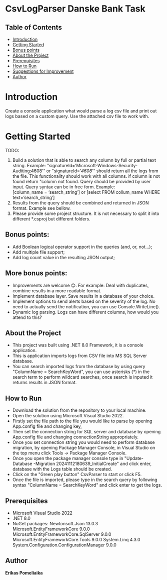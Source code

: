 # CsvLogParser Danske Bank Task

## Table of Contents
* [Introduction](#Introduction)
* [Getting Started](#Getting-Started)
* [Bonus points](##Bonus-points:)
* [About the Project](#about-the-project)
* [Prerequisites](#prerequisites)
* [How to Run](#how-to-run)
* [Suggestions for Improvement](#suggestions-for-improvement)
* [Author](author)


# Introduction 
Create a console application what would parse a log csv file and print out logs based on a custom query. Use the attached csv file to work with.

# Getting Started
TODO:
1. Build a solution that is able to search any column by full or partial text string. Example: "signatureId=’Microsoft-Windows-Security-Auditing:4608’“ or "signatureId=’*4608*’“  should return all the logs from the file. This functionality should work with all columns. if column is not found return "column not found.  Query should be provided by user input. Query syntax can be in free form. Example:  
[column_name = ‘search_string’] or [select FROM collum_name WHERE text=’search_string’]
2. Results from the query should be combined and returned in JSON format. Example see bellow.
3. Please provide some project structure. It is not necessary to split it into different *.csproj but different folders.

## Bonus points:
* Add Boolean logical operator support in the queries (and, or, not...);
* Add multiple file support;
* Add log count value in the resulting JSON output;


## More bonus points:
* Improvements are welcome 😊. For example: Deal with duplicates, combine results in a more readable format.
* Implement database layer. Save results in a database of your choice.
* Implement options to send alerts based on the severity of the log. No need to actually send the notification, you can use Console.WriteLine().
* Dynamic log parsing. Logs can have different columns, how would you attend to this?
  
## About the Project
- This project was built using .NET 8.0 Framework, it is a console application.
- This is application imports logs from CSV file into MS SQL Server database.
- You can search imported logs from the database by using query "ColumnName = SearchKeyWord", you can use asterisks (*) in the search term to perform wildcard searches, once search is inputed it returns results in JSON format.

## How to Run

- Download the solution from the repository to your local machine.
- Open the solution using Microsoft Visual Studio 2022.
- Firstly set the file path to the file you would like to parse by opening App.config file and changing key, 
- Then set the connection string for SQL server and database by opening App.config file and changing connectionString appropriately.
- Once you set connection string you would need to perform database migration, by opening Package Manager Console, in Visual Studio on the top menu click Tools -> Package Manager Console.
- Once you open the package manager console type in "Update-Database -Migration 20241112180639_InitialCreate" and click enter, database with the Logs table should be created.
- Click on the "Green play button" CsvParser to start or click F5.
- Once the file is imported, please type in the search query by following syntax "ColumnName = SearchKeyWord" and click enter to get the logs.

## Prerequisites
* Microsoft Visual Studio 2022
* .NET 8.0
* NuGet packages: Newtonsoft.Json 13.0.3
                  Microsoft.EntityFrameworkCore 9.0.0
                  Microsoft.EntityFrameworkCore.SqlServer 9.0.0
                  Microsoft.EntityFrameworkCore.Tools 9.0.0
                  System.Linq 4.3.0
                  System.Configuration.ConfigurationManager 9.0.0

## Author

<strong>Erikas Pomeliaika</strong>
